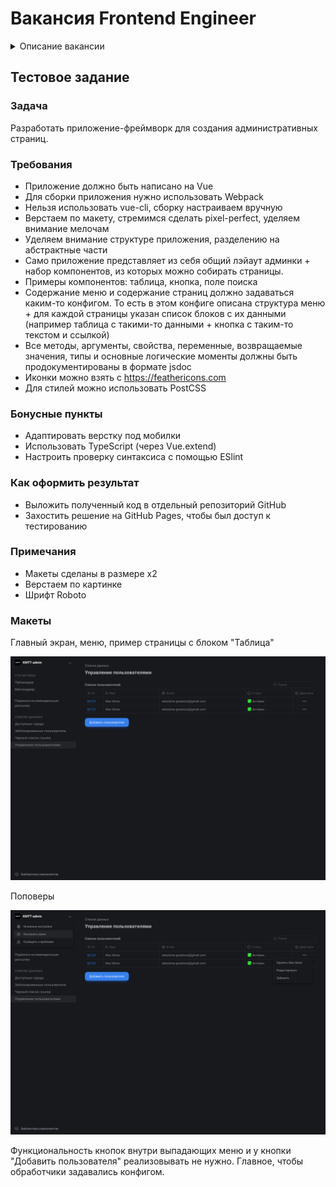 # Вакансия Frontend Engineer

<details>
  <summary>Описание вакансии</summary>
  <p>  
<h3>Требования</h2>  

<ul>
    <li>Опыт веб-разработки</li>
    <li>Знание HTML, CSS, JavaScript, Vue</li>
    <li>Знание фундаментальных основ клиент-серверного взаимодействия</li>
    <li>Знание паттернов проектирования</li>
    <li>Понимание принципов и задач ООП</li>
    <li>Умение оптимизировать производительность</li>
    <li>Опыт продвинутой настройки Webpack</li>
    <li>Умение писать красивый и задокументированный код</li>
</ul>

<h3>Будет плюсом</h3>   

<ul>
    <li>Знание TypeScript</li>
    <li>Опыт написания Unit и End-to-end тестов</li>
    <li>Опыт работы со Storybook</li>
    <li>Контрибуции в Open-source проекты, активность на GitHub</li>
</ul>

<h3>Задачи</h2>  

<ul>
    <li>Разработка frontend-части нашей платформы, на которой работают vc.ru , dtf.ru, tjournal.ru</li>
    <li>Создание и поддержка компонентов дизайн-системы</li>
    <li>Оптимизация производительности модулей платформы</li>
</ul>

<h3>Условия</h2>

<ul>
    <li>Работа в голодной до сложных задач команде</li>
    <li>Разумное и мягкое отношение к понятию «рабочий график»</li>
    <li>Удалённая работа</li>
    <li>Испытательный срок — три месяца</li>
    <li>Нужно будет пройти тестовое задание</li>
</ul>

<h3>Дополнительно</h2>

<ul>
    <li>
        Присылайте, пожалуйста, ссылки на ваши GitHub-профили, если хочется что-то показать
    </li>
    <li>
        Мы готовы рассматривать студентов и начинающих веб-разработчиков на позицию Intern и Junior Frontend Developer
    </li>
    <li>
        Студентам предоставляется гибкий график и возможность совмещения с учебой
    </li>
</ul>

> [Перейти к вакансии](https://vc.ru/team/197153-frontend-razrabotchik)

  </p>
</details>


## Тестовое задание 

### Задача

Разработать приложение-фреймворк для создания административных страниц.

### Требования

- Приложение должно быть написано на Vue
- Для сборки приложения нужно использовать Webpack
- Нельзя использовать vue-cli, сборку настраиваем вручную
- Верстаем по макету, стремимся сделать pixel-perfect, уделяем внимание мелочам
- Уделяем внимание структуре приложения, разделению на абстрактные части
- Само приложение представляет из себя общий лэйаут админки + набор компонентов, из которых можно собирать страницы. 
- Примеры компонентов: таблица, кнопка, поле поиска
- Содержание меню и содержание страниц должно задаваться каким-то конфигом. То есть в этом конфиге описана структура меню + для каждой страницы указан список блоков с их данными (например таблица с такими-то данными + кнопка с таким-то текстом и ссылкой)
- Все методы, аргументы, свойства, переменные, возвращаемые значения, типы и основные логические моменты должны быть продокументированы в формате jsdoc
- Иконки можно взять с https://feathericons.com
- Для стилей можно использовать PostCSS

### Бонусные пункты

- Адаптировать верстку под мобилки
- Использовать TypeScript (через Vue.extend)
- Настроить проверку синтаксиса с помощью ESlint

### Как оформить результат

- Выложить полученный код в отдельный репозиторий GitHub 
- Захостить решение на GitHub Pages, чтобы был доступ к тестированию

### Примечания 

- Макеты сделаны в размере x2
- Верстаем по картинке
- Шрифт Roboto

### Макеты

Главный экран, меню, пример страницы с блоком "Таблица"

![](/assets/Main@2x.png)

Поповеры

![](/assets/Popover@2x.png)

Функциональность кнопок внутри выпадающих меню и у кнопки "Добавить пользователя" реализовывать не нужно. Главное, чтобы обработчики задавались конфигом.
